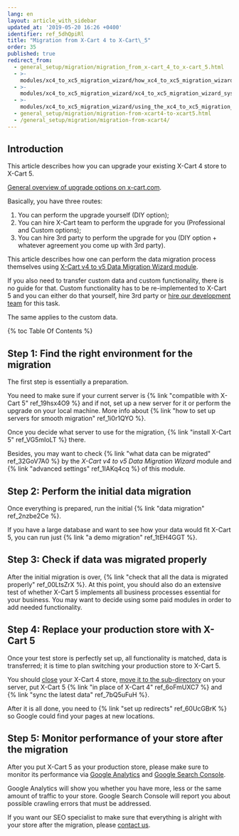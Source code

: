 ```yaml
---
lang: en
layout: article_with_sidebar
updated_at: '2019-05-20 16:26 +0400'
identifier: ref_5dhQpiRl
title: "Migration from X-Cart 4 to X‑Cart\_5"
order: 35
published: true
redirect_from:
  - general_setup/migration/migration_from_x-cart_4_to_x-cart_5.html
  - >-
    modules/xc4_to_xc5_migration_wizard/how_xc4_to_xc5_migration_wizard_works.html
  - >-
    modules/xc4_to_xc5_migration_wizard/xc4_to_xc5_migration_wizard_system_requirements_and_installation.html
  - >-
    modules/xc4_to_xc5_migration_wizard/using_the_xc4_to_xc5_migration_wizard.html
  - general_setup/migration/migration-from-xcart4-to-xcart5.html
  - /general_setup/migration/migration-from-xcart4/
---
```

## Introduction

This article describes how you can upgrade your existing X-Cart 4 store to X-Cart 5.

[General overview of upgrade options on x-cart.com](https://www.x-cart.com/x-cart-migration.html).

Basically, you have three routes:
1. You can perform the upgrade yourself (DIY option);
2. You can hire X-Cart team to perform the upgrade for you (Professional and Custom options);
3. You can hire 3rd party to perform the upgrade for you (DIY option + whatever agreement you come up with 3rd party).

This article describes how one can perform the data migration process themselves using [X-Cart v4 to v5 Data Migration Wizard module](https://market.x-cart.com/addons/migration-wizard.html).

If you also need to transfer custom data and custom functionality, there is no guide for that. 
Custom functionality has to be re-implemented to X-Cart 5 and you can either do that yourself, hire 3rd party or [hire our development team](https://www.x-cart.com/contact-us.html) for this task.

The same applies to the custom data.

{% toc Table Of Contents %}

## Step 1: Find the right environment for the migration

The first step is essentially a preparation.

You need to make sure if your current server is {% link "compatible with X-Cart 5" ref_19hsx4O9 %} and if not, set up a new server for it or perform the upgrade on your local machine. More info about {% link "how to set up servers for smooth migration" ref_1i0r1QYO %}.

Once you decide what server to use for the migration, {% link "install X-Cart 5" ref_VG5mIoLT %} there.

Besides, you may want to check {% link "what data can be migrated" ref_32GoV7A0 %} by the _X-Cart v4 to v5 Data Migration Wizard_ module and {% link "advanced settings" ref_1IAKq4cq %} of this module.

## Step 2: Perform the initial data migration

Once everything is prepared, run the initial {% link "data migration" ref_2nzbe2Ce %}.

If you have a large database and want to see how your data would fit X-Cart 5, you can run just {% link "a demo migration" ref_1tEH4GGT %}.

## Step 3: Check if data was migrated properly

After the initial migration is over, {% link "check that all the data is migrated properly" ref_00LtsZrX %}.
At this point, you should also do an extensive test of whether X-Cart 5 implements all business processes essential for your business. You may want to decide using some paid modules in order to add needed functionality.

## Step 4: Replace your production store with X-Cart 5

Once your test store is perfectly set up, all functionality is matched, data is transferred; it is time to plan switching your production store to X-Cart 5.

You should [close](https://help.x-cart.com/X-Cart:General_Options#Common_store_options) your X-Cart 4 store, [move it to the sub-directory](https://help.x-cart.com/X-Cart:Moving_store_to_web-root_directory) on your server, put X-Cart 5 {% link "in place of X-Cart 4" ref_6oFmUXC7 %} and {% link "sync the latest data" ref_7bQ5uFuH %}.

After it is all done, you need to {% link "set up redirects" ref_60UcGBrK %} so Google could find your pages at new locations.

## Step 5: Monitor performance of your store after the migration

After you put X-Cart 5 as your production store, please make sure to monitor its performance via [Google Analytics](https://analytics.google.com/analytics/web/) and [Google Search Console](https://search.google.com/search-console).

Google Analytics will show you whether you have more, less or the same amount of traffic to your store. Google Search Console will report you about possible crawling errors that must be addressed.

If you want our SEO specialist to make sure that everything is alright with your store after the migration, please [contact us](https://www.x-cart.com/contact-us.html).
